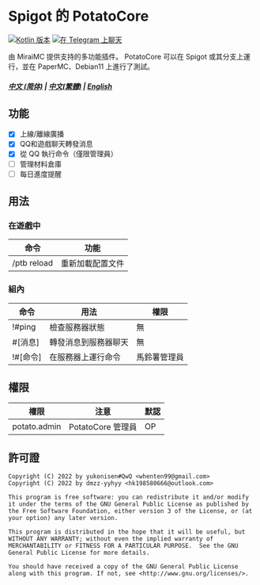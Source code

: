 # Spigot 的 PotatoCore

[![Kotlin 版本](https://img.shields.io/badge/Kotlin-1.6.21-blue.svg)](https://kotlinlang.org)
[![在 Telegram 上聊天](https://img.shields.io/badge/Chat%20on-Telegram-brightgreen.svg)](https://t.me/curiousersgames)

由 MiraiMC 提供支持的多功能插件。
PotatoCore 可以在 Spigot 或其分支上運行，並在 PaperMC、Debian11 上進行了測試。

##### [中文 (简体)](https://github.com/dmzz-yyhyy/PotatoCore/blob/main/README.md) | [中文(繁體)](https://github.com/dmzz-yyhyy/PotatoCore/blob/main/README_zh-Hant.md) | [English](https://github.com/dmzz-yyhyy/PotatoCore/blob/main/README_en-US.md)

## 功能

- [x] 上線/離線廣播
- [x] QQ和遊戲聊天轉發消息
- [x] 從 QQ 執行命令（僅限管理員）
- [ ] 管理材料倉庫
- [ ] 每日進度提醒

## 用法

### 在遊戲中

| 命令          | 功能       |
|-------------|----------|
| /ptb reload | 重新加載配置文件 |

### 組內

|命令         |用法                    | 權限     |
|------------|-----------------------|--------|
| !#ping     |檢查服務器狀態            | 無      |
| #[消息]     |轉發消息到服務器聊天       | 無      |
| !#[命令]    |在服務器上運行命令         | 馬鈴薯管理員 |

## 權限

| 權限          | 注意              | 默認  |
|--------------|------------------|-------|
| potato.admin | PotatoCore 管理員 | OP    |

## 許可證

````
Copyright (C) 2022 by yukonisen#QwQ <whenten99@gmail.com>
Copyright (C) 2022 by dmzz-yyhyy <hk198580666@outlook.com>

This program is free software: you can redistribute it and/or modify
it under the terms of the GNU General Public License as published by
the Free Software Foundation, either version 3 of the License, or (at
your option) any later version.

This program is distributed in the hope that it will be useful, but
WITHOUT ANY WARRANTY; without even the implied warranty of
MERCHANTABILITY or FITNESS FOR A PARTICULAR PURPOSE.  See the GNU
General Public License for more details.

You should have received a copy of the GNU General Public License
along with this program. If not, see <http://www.gnu.org/licenses/>.
````
